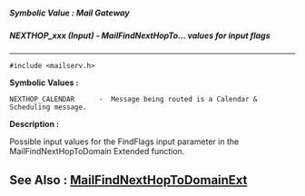 ##### Symbolic Value : Mail Gateway
##### NEXTHOP_xxx (Input) - MailFindNextHopTo... values for input flags
---
```
#include <mailserv.h>
```

**Symbolic Values :**

	NEXTHOP_CALENDAR	  -  Message being routed is a Calendar & Scheduling message.


**Description :**

Possible input values for the FindFlags input parameter in the MailFindNextHopToDomain Extended function.


**See Also :**
[MailFindNextHopToDomainExt](/domino-c-api-docs/reference/Func/MailFindNextHopToDomainExt)
---
